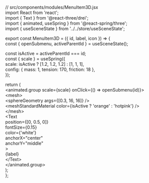 // src/components/modules/MenuItem3D.jsx  
import React from 'react';  
import { Text } from '@react-three/drei';  
import { animated, useSpring } from '@react-spring/three';  
import { useSceneState } from '../../store/useSceneState';

export const MenuItem3D \= ({ id, label, icon }) \=\> {  
  const { openSubmenu, activeParentId } \= useSceneState();

  const isActive \= activeParentId \=== id;  
  const { scale } \= useSpring({  
    scale: isActive ? \[1.2, 1.2, 1.2\] : \[1, 1, 1\],  
    config: { mass: 1, tension: 170, friction: 18 },  
  });

  return (  
    \<animated.group scale={scale} onClick={() \=\> openSubmenu(id)}\>  
      \<mesh\>  
        \<sphereGeometry args={\[0.3, 16, 16\]} /\>  
        \<meshStandardMaterial color={isActive ? 'orange' : 'hotpink'} /\>  
      \</mesh\>  
      \<Text  
        position={\[0, 0.5, 0\]}  
        fontSize={0.15}  
        color={'white'}  
        anchorX="center"  
        anchorY="middle"  
      \>  
        {label}  
      \</Text\>  
    \</animated.group\>  
  );  
};

